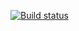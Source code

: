 [![Build status](https://ci.appveyor.com/api/projects/status/ibdda6m9rhudsny8/branch/main?svg=true)](https://ci.appveyor.com/project/wsch1/postman-echo/branch/main)
